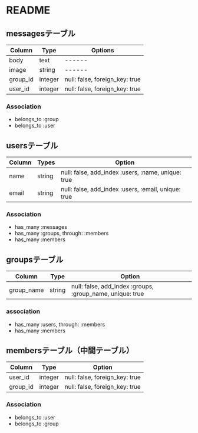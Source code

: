 # README

## messagesテーブル

|Column|Type|Options|
|------|------|------|
|body|text|------|
|image|string|------|
|group_id|integer|null: false, foreign_key: true|
|user_id|integer|null: false, foreign_key: true|

### Association

- belongs_to :group
- belongs_to :user

## usersテーブル

|Column|Types|Option|
|------|------|------|
|name|string|null: false, add_index :users, :name, unique: true|
|email|string|null: false, add_index :users, :email, unique: true|

### Association

- has_many :messages
- has_many :groups, through: :members
- has_many :members

## groupsテーブル

|Column|Type|Option|
|------|------|------|
|group_name|string|null: false, add_index :groups, :group_name, unique: true|

### association

- has_many :users, through: :members
- has_many :members

## membersテーブル（中間テーブル）

|Column|Type|Option|
|------|------|------|
|user_id|integer|null: false, foreign_key: true|
|group_id|integer|null: false, foreign_key: true|

### Association
- belongs_to :user
- belongs_to :group

